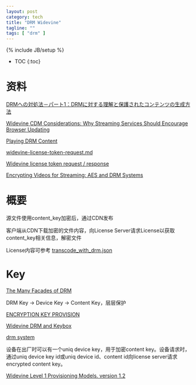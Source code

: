 ```yaml
---
layout: post
category: tech
title: "DRM Widevine"
tagline: ""
tags: [ "drm" ] 
---
```

{% include JB/setup %}

* TOC
{:toc}

# 资料

[DRMへの対処法－パート1：DRMに対する理解と保護されたコンテンツの生成方法](https://www.brightcove.com/ja/blog/2017/01/dealing-drm-understanding-drm-and-how-produce-protected-content)

[Widevine CDM Considerations: Why Streaming Services Should Encourage Browser Updating](https://castlabs.com/news/widevine-cdm-browser-updating/)

[Playing DRM Content](http://webostv.developer.lge.com/develop/app-developer-guide/playing-drm-content/)

[widevine-license-token-request.md](https://github.com/AdobeDocs/primetime.en/blob/master/help/digital-rights-management/multi-drm-workflows/license-token-req-resp-ref/widevine-license-token-request.md)

[Widevine license token request / response](https://github.com/AdobeDocs/primetime.en/blob/master/help/digital-rights-management/multi-drm-workflows/license-token-req-resp-ref/widevine-license-token-request.md)

[Encrypting Videos for Streaming: AES and DRM Systems](https://medium.com/@sourabhmodi20051/encrypting-videos-for-streaming-aes-and-drm-systems-1249bdb2a5b5)



# 概要

源文件使用content\_key加密后，通过CDN发布

客户端从CDN下载加密的文件内容，向License Server请求License以获取content\_key相关信息，解密文件

License内容可参考 [transcode_with_drm.json](https://gist.github.com/gaberussell/016705e01014127f74a833e9c3e41b5c)

# Key

[The Many Facades of DRM](http://www.whiteboxcrypto.com/files/2012_MISC_DRM.pdf)

DRM Key -> Device Key -> Content Key，层层保护

[ENCRYPTION KEY PROVISION](https://docs.vualto.com/projects/vudrm/en/latest/VUDRM-key-provision.html)

[Widevine DRM and Keybox](https://www.programering.com/a/MDO1EjNwATQ.html)

[drm system](https://www.intertrust.com/products/drm-system/developer/restapi/)

设备在出厂时可以有一个uniq device key，用于加密content key。设备请求时，通过uniq device key id或uniq device id、content id向license server请求encrypted content key。

[Widevine Level 1 Provisioning Models. version 1.2](https://docplayer.net/91605271-Widevine-level-1-provisioning-models-version-1-2.html)
